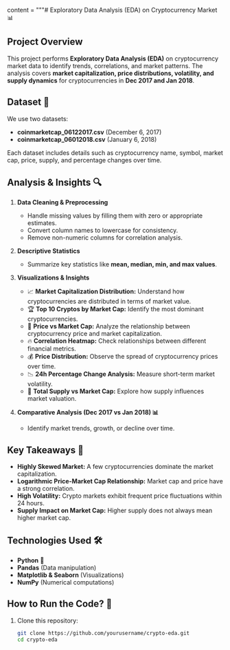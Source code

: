 content = """# Exploratory Data Analysis (EDA) on Cryptocurrency Market 📊

## Project Overview  
This project performs **Exploratory Data Analysis (EDA)** on cryptocurrency market data to identify trends, correlations, and market patterns. The analysis covers **market capitalization, price distributions, volatility, and supply dynamics** for cryptocurrencies in **Dec 2017 and Jan 2018**.

## Dataset 📂  
We use two datasets:  
- **coinmarketcap_06122017.csv** (December 6, 2017)  
- **coinmarketcap_06012018.csv** (January 6, 2018)  

Each dataset includes details such as cryptocurrency name, symbol, market cap, price, supply, and percentage changes over time.

## Analysis & Insights 🔍  
1. **Data Cleaning & Preprocessing**  
   - Handle missing values by filling them with zero or appropriate estimates.  
   - Convert column names to lowercase for consistency.  
   - Remove non-numeric columns for correlation analysis.  

2. **Descriptive Statistics**  
   - Summarize key statistics like **mean, median, min, and max values**.  

3. **Visualizations & Insights**  
   - 📈 **Market Capitalization Distribution:** Understand how cryptocurrencies are distributed in terms of market value.  
   - 🏆 **Top 10 Cryptos by Market Cap:** Identify the most dominant cryptocurrencies.  
   - 🔄 **Price vs Market Cap:** Analyze the relationship between cryptocurrency price and market capitalization.  
   - 🔥 **Correlation Heatmap:** Check relationships between different financial metrics.  
   - 💰 **Price Distribution:** Observe the spread of cryptocurrency prices over time.  
   - 📉 **24h Percentage Change Analysis:** Measure short-term market volatility.  
   - 🏦 **Total Supply vs Market Cap:** Explore how supply influences market valuation.  

4. **Comparative Analysis (Dec 2017 vs Jan 2018) 📊**  
   - Identify market trends, growth, or decline over time.  

## Key Takeaways 📝  
- **Highly Skewed Market:** A few cryptocurrencies dominate the market capitalization.  
- **Logarithmic Price-Market Cap Relationship:** Market cap and price have a strong correlation.  
- **High Volatility:** Crypto markets exhibit frequent price fluctuations within 24 hours.  
- **Supply Impact on Market Cap:** Higher supply does not always mean higher market cap.  

## Technologies Used 🛠️  
- **Python** 🐍  
- **Pandas** (Data manipulation)  
- **Matplotlib & Seaborn** (Visualizations)  
- **NumPy** (Numerical computations)  

## How to Run the Code? 🚀  
1. Clone this repository:  
   ```bash
   git clone https://github.com/yourusername/crypto-eda.git
   cd crypto-eda
